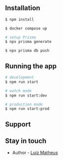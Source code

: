 ## Installation

```bash
$ npm install

$ docker compose up

# setup Prisma
$ npx prisma generate

$ npx prisma db push
```

## Running the app

```bash
# development
$ npm run start

# watch mode
$ npm run start:dev

# production mode
$ npm run start:prod
```

## Support


## Stay in touch

- Author - [Luiz Matheus](https://github.com/luizmatheus11)


